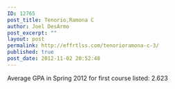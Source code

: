 ```yaml
---
ID: 12765
post_title: Tenorio,Ramona C
author: Joel DesArmo
post_excerpt: ""
layout: post
permalink: http://effrtlss.com/tenorioramona-c-3/
published: true
post_date: 2012-11-02 20:52:48
---
```

<p>Average GPA in Spring 2012 for first course listed: 2.623</p>